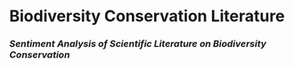 # Biodiversity Conservation Literature
### *Sentiment Analysis of Scientific Literature on Biodiversity Conservation*
